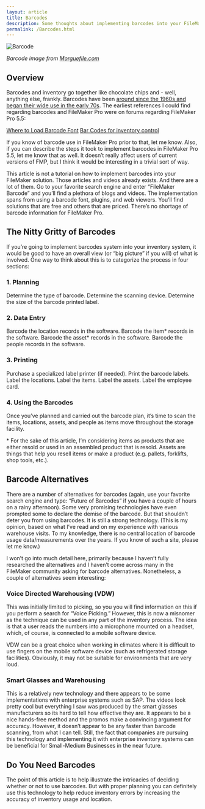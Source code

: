 ```yaml
---
layout: article
title: Barcodes
description: Some thoughts about implementing barcodes into your FileMaker inventory system.
permalink: /Barcodes.html
---
```

![Barcode](http://newleafdata.com/images/FMIR_barcode.jpg)

*Barcode image from [Morguefile.com](https://morguefile.com/search/morguefile/1/barcode/pop)*

## Overview
Barcodes and inventory go together like chocolate chips and  - well, anything else, frankly.  Barcodes have been [around since the 1960s and began their wide use in the early 70s](https://en.wikipedia.org/wiki/Barcode).  The earliest references I could find regarding barcodes and FileMaker Pro were on forums regarding FileMaker Pro 5.5:

[Where to Load Barcode Font](http://fmforums.com/topic/17311-where-to-load-barcode-font/)
[Bar Codes for inventory control](http://fmforums.com/topic/8348-bar-codes-for-inventory-control/)

If you know of barcode use in FileMaker Pro prior to that, let me know.  Also, if you can describe the steps it took to implement barcodes in FileMaker Pro 5.5, let me know that as well.  It doesn’t really affect users of current versions of FMP, but I think it would be interesting in a trivial sort of way.

This article is not a tutorial on how to implement barcodes into your FileMaker solution.  Those articles and videos already exists.  And there are a lot of them.  Go to your favorite search engine and enter “FileMaker Barcode” and you’ll find a plethora of blogs and videos.  The implementation spans from using a barcode font, plugins, and web viewers.  You’ll find solutions that are free and others that are priced.  There’s no shortage of barcode information for FileMaker Pro.

## The Nitty Gritty of Barcodes
If you’re going to implement barcodes system into your inventory system, it would be good to have an overall view (or “big picture” if you will) of what is involved.  One way to think about this is to categorize the process in four sections:

### 1. Planning
Determine the type of barcode.
Determine the scanning device.
Determine the size of the barcode printed label.

### 2. Data Entry
Barcode the location records in the software.
Barcode the item* records in the software.
Barcode the asset* records in the software.
Barcode the people records in the software.

### 3. Printing
Purchase a specialized label printer (if needed).
Print the barcode labels.
Label the locations.
Label the items.
Label the assets.
Label the employee card.

### 4. Using the Barcodes
Once you’ve planned and carried out the barcode plan, it’s time to scan the items, locations, assets, and people as items move throughout the storage facility. 

\* For the sake of this article, I’m considering items as products that are either resold or used in an assembled product that is resold.  Assets are things that help you resell items or make a product (e.g. pallets, forklifts, shop tools, etc.).

## Barcode Alternatives
There are a number of alternatives for barcodes (again, use your favorite search engine and type: “Future of Barcodes” if you have a couple of hours on a rainy afternoon).  Some very promising technologies have even prompted some to declare the demise of the barcode.  But that shouldn’t deter you from using barcodes.  It is still a strong technology. (This is my opinion, based on what I’ve read and on my experience with various warehouse visits.  To my knowledge, there is no central location of barcode usage data/measurements over the years.  If you know of such a site, please let me know.)

I won’t go into much detail here, primarily because I haven’t fully researched the alternatives and I haven’t come across many in the FileMaker community asking for barcode alternatives.  Nonetheless, a couple of alternatives seem interesting:

### Voice Directed Warehousing (VDW)
This was initially limited to picking, so you you will find information on this if you perform a search for “Voice Picking.”  However, this is now a misnomer as the technique can be used in any part of the inventory process.  The idea is that a user reads the numbers into a microphone mounted on a headset, which, of course, is connected to a mobile software device.   

VDW can be a great choice when working in climates where it is difficult to use fingers on the mobile software device (such as refrigerated storage facilities).  Obviously, it may not be suitable for environments that are very loud.

### Smart Glasses and Warehousing
This is a relatively new technology and there appears to be some implementations with enterprise systems such as SAP.  The videos look pretty cool but everything I saw was produced by the smart glasses manufacturers so its hard to tell how effective they are.  It appears to be a nice hands-free method and the promos make a convincing argument for accuracy.  However, it doesn’t appear to be any faster than barcode scanning, from what I can tell.  Still, the fact that companies are pursuing this technology and implementing it with enterprise inventory systems can be beneficial for Small-Medium Businesses in the near future.

## Do You Need Barcodes
The point of this article is to help illustrate the intricacies of deciding whether or not to use barcodes.  But with proper planning you can definitely use this technology to help reduce inventory errors by increasing the accuracy of inventory usage and location.
